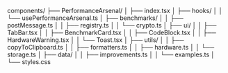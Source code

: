 components/
├── PerformanceArsenal/
│   ├── index.tsx
│   ├── hooks/
│   │   └── usePerformanceArsenal.ts
│   ├── benchmarks/
│   │   ├── postMessage.ts
│   │   ├── registry.ts
│   │   └── crypto.ts
│   ├── ui/
│   │   ├── TabBar.tsx
│   │   ├── BenchmarkCard.tsx
│   │   ├── CodeBlock.tsx
│   │   ├── HardwareWarning.tsx
│   │   └── Toast.tsx
│   ├── utils/
│   │   ├── copyToClipboard.ts
│   │   ├── formatters.ts
│   │   ├── hardware.ts
│   │   └── storage.ts
│   ├── data/
│   │   ├── improvements.ts
│   │   └── examples.ts
│   └── styles.css